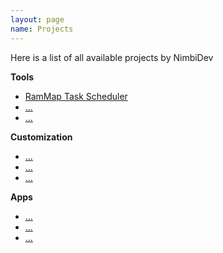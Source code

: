 ```yaml
---
layout: page
name: Projects
---
```


Here is a list of all available projects by NimbiDev

**Tools**

  * [RamMap Task Scheduler](https:/nimbidev/github.io/RAMMap-Task-Scheduler)
  * [...](https:/nimbidev/github.io/)
  * [...](https:/nimbidev/github.io/)

**Customization**

 * [...](https:/nimbidev/github.io/)
 * [...](https:/nimbidev/github.io/)
 * [...](https:/nimbidev/github.io/)

**Apps**

 * [...](https:/nimbidev/github.io/)
 * [...](https:/nimbidev/github.io/)
 * [...](https:/nimbidev/github.io/)
